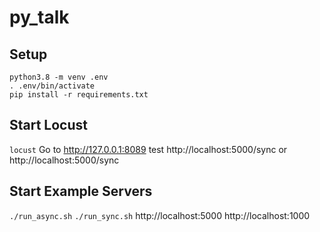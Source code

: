 # py_talk


## Setup
```
python3.8 -m venv .env
. .env/bin/activate
pip install -r requirements.txt
```


## Start Locust
`locust`
Go to http://127.0.0.1:8089
test http://localhost:5000/sync or http://localhost:5000/sync

## Start Example Servers
`./run_async.sh`
`./run_sync.sh`
http://localhost:5000
http://localhost:1000